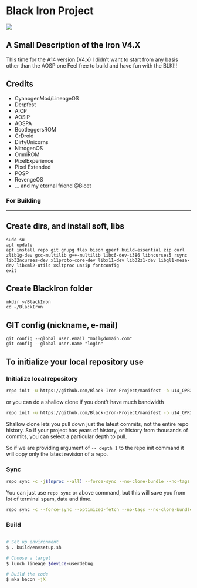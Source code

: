 # Black Iron Project #
<img src="https://imgur.com/rUip0he.jpg">

A Small Description of the Iron V4.X
----------------------------------

This time for the A14 version (V4.x) I didn't want to start from any basis other than the AOSP one
Feel free to build and have fun with the BLKI!!

Credits
-------
- CyanogenMod/LineageOS
- Derpfest
- AICP
- AOSiP
- AOSPA
- BootleggersROM
- CrDroid
- DirtyUnicorns
- NitrogenOS
- OmniROM
- PixelExperience
- Pixel Extended
- POSP
- RevengeOS
- ... and my eternal friend @Bicet

### For Building
--------

Create dirs, and install soft, libs
-----------------------------------

    sudo su
    apt update
    apt install repo git gnupg flex bison gperf build-essential zip curl zlib1g-dev gcc-multilib g++-multilib libc6-dev-i386 libncurses5 rsync lib32ncurses-dev x11proto-core-dev libx11-dev lib32z1-dev libgl1-mesa-dev libxml2-utils xsltproc unzip fontconfig
    exit

Create BlackIron folder
----------------------------------

    mkdir ~/BlackIron
    cd ~/BlackIron

GIT config (nickname, e-mail)
-----------------------------

    git config --global user.email "mail@domain.com"
    git config --global user.name "login"

To initialize your local repository use
---------------------------------------


### Initialize local repository ###

```bash
repo init -u https://github.com/Black-Iron-Project/manifest -b u14_QPR2 --git-lfs
```
 or you can do a shallow clone if you dont't have much bandwidth
```bash
repo init -u https://github.com/Black-Iron-Project/manifest -b u14_QPR2 --depth=1
```
Shallow clone lets you pull down just the latest commits, not the entire repo history. So if your project has years of history, or history from thousands of commits, you can select a particular depth to pull.

So if we are providing argument of `-- depth 1` to the repo init command it will copy only the latest revision of a repo.

### Sync ###

```bash
repo sync -c -j$(nproc --all) --force-sync --no-clone-bundle --no-tags
```
You can just use `repo sync` or above command, but this will save you from lot of terminal spam, data and time.
```bash
repo sync -c --force-sync --optimized-fetch --no-tags --no-clone-bundle --prune -j$(nproc --all)
```

### Build ###

```bash

# Set up environment
$ . build/envsetup.sh

# Choose a target
$ lunch lineage_$device-userdebug

# Build the code
$ mka bacon -jX
```

